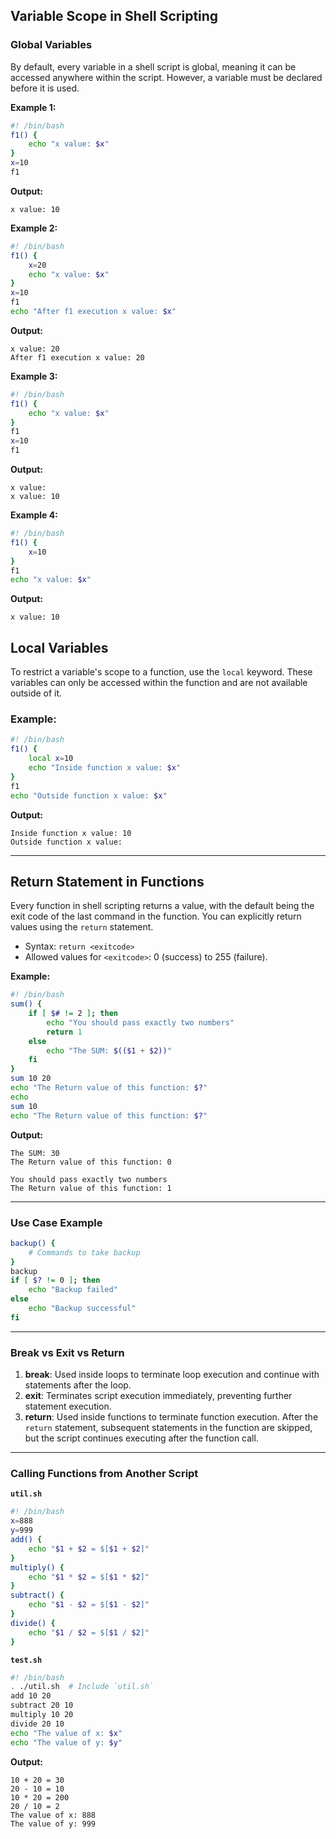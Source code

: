 
## Variable Scope in Shell Scripting

### Global Variables
By default, every variable in a shell script is global, meaning it can be accessed anywhere within the script. However, a variable must be declared before it is used.

**Example 1:**
```bash
#! /bin/bash
f1() {
    echo "x value: $x"
}
x=10
f1
```
**Output:**
```
x value: 10
```

**Example 2:**
```bash
#! /bin/bash
f1() {
    x=20
    echo "x value: $x"
}
x=10
f1
echo "After f1 execution x value: $x"
```
**Output:**
```
x value: 20
After f1 execution x value: 20
```

**Example 3:**
```bash
#! /bin/bash
f1() {
    echo "x value: $x"
}
f1
x=10
f1
```
**Output:**
```
x value:
x value: 10
```

**Example 4:**
```bash
#! /bin/bash
f1() {
    x=10
}
f1
echo "x value: $x"
```
**Output:**
```
x value: 10
```

## Local Variables
To restrict a variable's scope to a function, use the `local` keyword. These variables can only be accessed within the function and are not available outside of it.

### Example:
```bash
#! /bin/bash
f1() {
    local x=10
    echo "Inside function x value: $x"
}
f1
echo "Outside function x value: $x"
```
**Output:**
```
Inside function x value: 10
Outside function x value:
```

---

## Return Statement in Functions

Every function in shell scripting returns a value, with the default being the exit code of the last command in the function. You can explicitly return values using the `return` statement.

- Syntax: `return <exitcode>`
- Allowed values for `<exitcode>`: 0 (success) to 255 (failure).

**Example:**
```bash
#! /bin/bash
sum() {
    if [ $# != 2 ]; then
        echo "You should pass exactly two numbers"
        return 1
    else
        echo "The SUM: $(($1 + $2))"
    fi
}
sum 10 20
echo "The Return value of this function: $?"
echo
sum 10
echo "The Return value of this function: $?"
```
**Output:**
```
The SUM: 30
The Return value of this function: 0

You should pass exactly two numbers
The Return value of this function: 1
```

---

### **Use Case Example**
```bash
backup() {
    # Commands to take backup
}
backup
if [ $? != 0 ]; then
    echo "Backup failed"
else
    echo "Backup successful"
fi
```

---

### **Break vs Exit vs Return**

1. **break**: Used inside loops to terminate loop execution and continue with statements after the loop.
2. **exit**: Terminates script execution immediately, preventing further statement execution.
3. **return**: Used inside functions to terminate function execution. After the `return` statement, subsequent statements in the function are skipped, but the script continues executing after the function call.

---

### **Calling Functions from Another Script**

**`util.sh`**
```bash
#! /bin/bash
x=888
y=999
add() {
    echo "$1 + $2 = $[$1 + $2]"
}
multiply() {
    echo "$1 * $2 = $[$1 * $2]"
}
subtract() {
    echo "$1 - $2 = $[$1 - $2]"
}
divide() {
    echo "$1 / $2 = $[$1 / $2]"
}
```

**`test.sh`**
```bash
#! /bin/bash
. ./util.sh  # Include `util.sh`
add 10 20
subtract 20 10
multiply 10 20
divide 20 10
echo "The value of x: $x"
echo "The value of y: $y"
```

**Output:**
```
10 + 20 = 30
20 - 10 = 10
10 * 20 = 200
20 / 10 = 2
The value of x: 888
The value of y: 999
```
